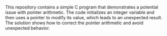 This repository contains a simple C program that demonstrates a potential issue with pointer arithmetic. The code initializes an integer variable and then uses a pointer to modify its value, which leads to an unexpected result. The solution shows how to correct the pointer arithmetic and avoid unexpected behavior. 